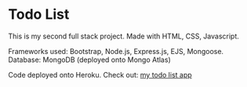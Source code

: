 # Todo List

This is my second full stack project. Made with HTML, CSS, Javascript.

Frameworks used: Bootstrap, Node.js, Express.js, EJS, Mongoose.
Database: MongoDB (deployed onto Mongo Atlas)

Code deployed onto Heroku. Check out: [my todo list app](https://desolate-reef-49579.herokuapp.com/work)
